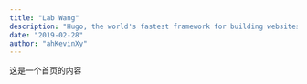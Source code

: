 ```yaml
---
title: "Lab Wang"
description: "Hugo, the world's fastest framework for building websites"
date: "2019-02-28"
author: "ahKevinXy"
---
```


这是一个首页的内容

